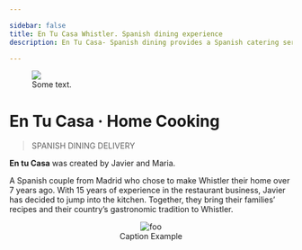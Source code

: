 ```yaml
---

sidebar: false
title: En Tu Casa Whistler. Spanish dining experience
description: En Tu Casa- Spanish dining provides a Spanish catering service along the Sea to Sky corridor and a daily delivery services within Whistler.

---
```

<figure class="full-width-img">
  <img src="/img/EnTuCasa-Charcuterie-3.jpg">
  <figcaption>Some text.</figcaption>
</figure>

# En Tu Casa · Home Cooking
> SPANISH DINING DELIVERY

**En tu Casa** was created by Javier and Maria.

A Spanish couple from Madrid who chose to make Whistler their home over 7 years ago.  With 15 years of experience in the restaurant business, Javier has decided to jump into the kitchen. Together, they bring their families’ recipes and their country’s gastronomic tradition to Whistler.

<!--<img :src="$withBase('/img/home/map.png')" alt="foo" >-->

<figure style="text-align: center">
  <img :src="$withBase('/img/home/map.png')" alt="foo" >
  <figcaption>Caption Example</figcaption>
</figure>
